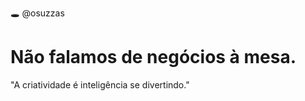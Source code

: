 🕳️
@osuzzas
<h1>Não falamos de negócios à mesa.</h1>
"A criatividade é inteligência se divertindo."
